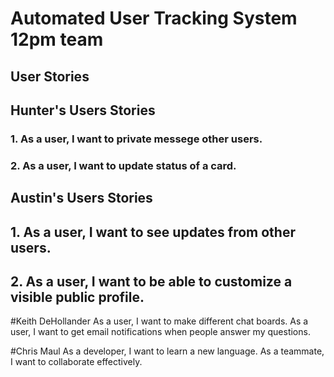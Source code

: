 # Automated User Tracking System 12pm team

## User Stories

## Hunter's Users Stories
### 1. As a user, I want to private messege other users.
### 2. As a user, I want to update status of a card.

## Austin's Users Stories
## 1. As a user, I want to see updates from other users.
## 2. As a user, I want to be able to customize a visible public profile.


#Keith DeHollander
As a user, I want to make different chat boards.
As a user, I want to get email notifications when people answer my questions. 

#Chris Maul
As a developer, I want to learn a new language.
As a teammate, I want to collaborate effectively.

